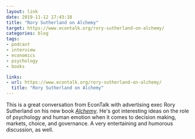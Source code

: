 ```yaml
---
layout: link
date: 2019-11-12 17:43:18
title: "Rory Sutherland on Alchemy"
target: https://www.econtalk.org/rory-sutherland-on-alchemy/
categories: blog
tags:
- podcast
- interview
- economics
- psychology
- books

links:
- url: https://www.econtalk.org/rory-sutherland-on-alchemy/
  title: "Rory Sutherland on Alchemy"
---
```


This is a great conversation from EconTalk with advertising exec Rory Sutherland on his new book _[Alchemy](https://www.goodreads.com/book/show/26210508 "Alchemy")_. He's got interesting ideas on the role of psychology and human emotion when it comes to decision making, markets, choice, and governance. A very entertaining and humorous discussion, as well.
